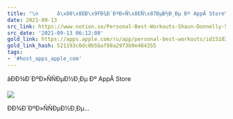 ```yaml
---
title: "\n      â\x80\x8EÐ\x9FÐ¾Ð´ÐºÐ»Ñ\x8EÑ\x87ÐµÐ½Ð¸Ðµ Ðº AppÂ Store\n    "
date: 2021-09-13
src_link: https://www.notion.so/Personal-Best-Workouts-Shaun-Donnelly-5fe1fb4cbbc14bd88e03b1b58f46056b
src_date: '2021-09-13 06:12:00'
gold_link: https://apps.apple.com/ru/app/personal-best-workouts/id1510256676
gold_link_hash: 521193c0dc0b5baf88a2973b0e484355
tags:
- '#host_apps_apple_com'
---
```






















 âÐÐ¾Ð´ÐºÐ»ÑÑÐµÐ½Ð¸Ðµ Ðº AppÂ Store
 







































![](/assets/images/icons/apps-02daf211a48ed1f493ea452fb3e1ca38.png)




 ÐÐ¾Ð´ÐºÐ»ÑÑÐµÐ½Ð¸Ðµ...